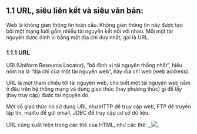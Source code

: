 ## 1.1 URL, siêu liên kết và siêu văn bản:

Web là không gian thông tin toàn cầu. Không gian thông tin này được tạo bởi một mạng lưới gồm nhiều tài nguyên kết nối với nhau.
Mỗi một tài nguyên được định vị bằng một địa chỉ duy nhất, gọi là URL.

### 1.1.1 URL

URL(Uniform Resource Locator),  “bộ định vị tài nguyên thống nhất”, hiểu nôm na là “địa chỉ của một tài nguyên web”, hay địa chỉ web (web address).

URL là một tham chiếu tới tài nguyên web, 
cho biết một tài nguyên web nằm ở đâu trên hệ thống mạng 
và dùng giao thức (hay phương thức) gì để lấy (hay truy cập) được tài nguyên đó.

Một số giao thức có sử dụng URL như HTTP để truy cập web,
FTP để truyền tập tin, mailto để gửi email, JDBC để truy cập cơ sở dữ liệu.

URL cũng xuất hiện trong các thẻ của HTML, như các thẻ: <a href=URL>, <img src=URL>, <script src=URL>, <link href=URL>.

![image](https://blogger.googleusercontent.com/img/b/R29vZ2xl/AVvXsEhRmzNxBTrylqOwoQnfI3GQ-dM5NVu8LpZnd2NVQySzKNnBrlVMNDPHqkQlyJ8WkGPe1y5B9nEcWjXcEq4EjfU_BD6ALUOG-Vg1l7YXuM2k-34NLKIH2Jr04M2SEKApIDj7BaLQmclTV38/w400-h84/Dinh+dang+cua+URL+1.jpg)

- Scheme là giao thức được sử dụng để trao đổi thông tin giữa client và server. 
Một số scheme phổ biến: http, https, ftp, file, mailto, data, irc. 
Scheme được ngăn cách với các thành phần phía sau bằng dấu “://”.

- Domain (hay domain name) là tên miền của máy server, cũng được gọi là hostname.  
Máy tính của người dùng sẽ đổi tên miền này thành địa chỉ IP để nó có thể tìm thấy và giao tiếp với máy server.

- Port là cổng, được sử dụng để giao tiếp giữa client và server.
Trong giao thức HTTP nếu không chỉ định rõ, thì giá trị của port sẽ được ngầm hiểu là 80, giao thức HTTPS là 443.

- Path là đường dẫn (đường dẫn thư mục, đường dẫn tuyệt đối) của tài nguyên web trên máy server.
Đường dẫn luôn bắt đầu bằng dấu xuyệt (slash) (/),
có nghĩa là thư mục gốc, mỗi thư mục ngăn cách nhau bằng một dấu “/”.

- URL cũng có thể chứa chuỗi truy vấn hoặc một định danh.
Chuỗi truy vấn (query string) là chuỗi chứa các cặp key=value, nằm ngay sau dấu ?,
 Định danh vùng nội dung (fragment_id) là một vị trí trên một trang web,
 được đánh dấu bằng một cái tên cụ thể, ví dụ một vùng trên trang web có tên là #noi-dung.

![image](https://blogger.googleusercontent.com/img/b/R29vZ2xl/AVvXsEj5rhcl0AmAOB6JEIEfnA85OAJLR_X06W4EVdj4skbAwGxnTsrLTHdqrrjm7HSUjurIQ7TCRtkJBAbhImd75agr0_5lWuwujGws_RUVPFfZuOBGskVVnYf7qDegLgcIOmxY7lXFESPUrzQ/w400-h171/Vi+du+URL+2.jpg)

URL là tập con của URI, cộng đồng đang có xu hướng chuyển qua sử dụng URI thay cho URL. 
URI chính xác và tổng quát hơn URL. 
Tuy nhiên, nhiều người vẫn thích sử dụng khái niệm URL hơn. Bạn có thể sử dụng URL và URI thay thế cho nhau.

### 1.1.2 Giao thức File:

Vì URL là một tham chiếu tới tài nguyên web, trong trường hợp này là tham chiếu tới một trang web. URL cho biết vị trí của trang web trên hệ thống mạng và để lấy được trang web đó thì cần sử dụng giao thức gì. Vậy ở đây, trình duyệt đã không dùng giao thức HTTP, hoặc HTTPS để lấy nội dung trang web mà dùng giao thức File.

Giao thức File có tên đầy đủ là giao thức File URI, được đặc tả trong RFC 1630 và RFC 1738, sử dụng để truy cập và lấy về nội dung của thư mục hoặc tập tin bất kì.

**Cú pháp của giao thức File có dạng:**

file://host/path

**Trong đó:**

- host là tên của máy tính dạng FQDN (tên miền dạng đầy đủ)
- path là đường dẫn thư mục

Nếu tham số host không được cung cấp, giao thức File sẽ ngầm hiểu là truy cập tại máy tính cục bộ (“localhost”).

### 1.1.3 Siêu liên kết:

Siêu liên kết (hyperlink) hay liên kết (links) là một tham chiếu đến tài liệu, hoặc tài nguyên web, người dùng có thể bấm vào các liên kết này để mở nội dung được liên kết. Một liên kết có thể trỏ đến tài liệu khác hoặc một vị trí cụ thể bên trong tài liệu.

![image](https://blogger.googleusercontent.com/img/b/R29vZ2xl/AVvXsEhFl4fpzxGgyTD-G08H-LCO-4ihb1aMKhZxu6Q1ur6zBKW4ZbcLRcZ0mkwWpJKejonHETFFCekM1QzmcKehD8JQVyHO6yqRlwHau4xrRDryy0Fv4q1Sw3o0eA_-e3HNDTYBdTNSOisFGeA/w400-h204/Sieu+lien+ket+3.jpg)

### 1.1.4 Siêu văn bản:

Siêu văn bản (hypertext) là văn bản, được hiển thị trên màn hình máy tính hoặc các thiết bị điện tử khác, có chứa tham chiếu (liên kết) tới các văn bản khác.

Với văn bản thông thường, nội dung của văn bản được tổ chức theo kiểu tuần tự, nghĩa là bạn cần đọc theo thứ tự từ trước đến sau. Tuy nhiên, với siêu văn bản, nhờ các siêu liên kết bạn có thể đọc các nội dung không theo trình tự.

![image](https://blogger.googleusercontent.com/img/b/R29vZ2xl/AVvXsEg8UcR3T8PF-dzAaeyTOtTzT1CTmHfFK9wpXMFnChF-V4Nnqzt-k01xr0ffDzKNu05UPSe0qlOfi_VtoQ4SVkp-vb3esKqwJfW9Bg3ztq79C9o_1EKaMVzdv96_S-Ku_dEkfwEXhGX4FKY/w400-h259/Sieu+van+ban+4.jpg)
